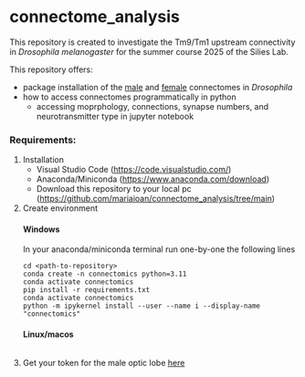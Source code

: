 # connectome_analysis
This repository is created to investigate the Tm9/Tm1 upstream connectivity in _Drosophila melanogaster_ for the summer course 2025 of the Silies Lab.

This repository offers:
  - package installation of the [male](https://reiserlab.github.io/male-drosophila-visual-system-connectome/) and [female](https://codex.flywire.ai/?dataset=fafb) connectomes in _Drosophila_
  - how to access connectomes programmatically in python
    - accessing moprphology, connections, synapse numbers, and neurotransmitter type in jupyter notebook

### Requirements:
1. Installation
    - Visual Studio Code (https://code.visualstudio.com/)
    - Anaconda/Miniconda (https://www.anaconda.com/download)
    - Download this repository to your local pc (https://github.com/mariaioan/connectome_analysis/tree/main)
2. Create environment
    #### Windows
      In your anaconda/miniconda terminal run one-by-one the following lines
    ```
    cd <path-to-repository>
    conda create -n connectomics python=3.11
    conda activate connectomics
    pip install -r requirements.txt
    conda activate connectomics
    python -m ipykernel install --user --name i --display-name "connectomics"
    ```
    #### Linux/macos
    ```
    ```
3. Get your token for the male optic lobe [here](https://connectome-neuprint.github.io/neuprint-python/docs/quickstart.html#client-and-authorization-token)
